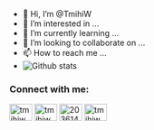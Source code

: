 - 👋 Hi, I’m @TmihiW
- 👀 I’m interested in ...
- 🌱 I’m currently learning ...
- 💞️ I’m looking to collaborate on ...
- 📫 How to reach me ...
- ![Github stats](https://github-readme-stats.vercel.app/api?username=TmihiW)
<h3 align="left">Connect with me:</h3>
<p align="left">
<a href="https://twitter.com/tmihiw" target="blank"><img align="center" src="https://raw.githubusercontent.com/rahuldkjain/github-profile-readme-generator/master/src/images/icons/Social/twitter.svg" alt="tmihiw" height="30" width="40" /></a>
<a href="https://linkedin.com/in/tmihiw" target="blank"><img align="center" src="https://raw.githubusercontent.com/rahuldkjain/github-profile-readme-generator/master/src/images/icons/Social/linked-in-alt.svg" alt="tmihiw" height="30" width="40" /></a>
<a href="https://stackoverflow.com/users/20361464" target="blank"><img align="center" src="https://raw.githubusercontent.com/rahuldkjain/github-profile-readme-generator/master/src/images/icons/Social/stack-overflow.svg" alt="20361464" height="30" width="40" /></a>
<a href="https://instagram.com/tmihiw" target="blank"><img align="center" src="https://raw.githubusercontent.com/rahuldkjain/github-profile-readme-generator/master/src/images/icons/Social/instagram.svg" alt="tmihiw" height="30" width="40" /></a>
</p>
